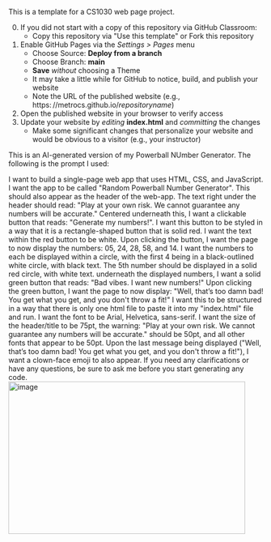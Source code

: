 This is a template for a CS1030 web page project.

0. If you did not start with a copy of this repository via GitHub Classroom:
   * Copy this repository via "Use this template" or Fork this repository
1. Enable GitHub Pages via the _Settings > Pages_ menu
   * Choose Source: **Deploy from a branch**
   * Choose Branch: **main**
   * **Save** _without_ choosing a Theme
   * It may take a little while for GitHub to notice, build, and publish your website 
   * Note the URL of the published website (e.g., https:&ThinSpace;//metrocs.github.io/_repositoryname_)
2. Open the published website in your browser to verify access
3. Update your website by _editing_ **index.html** and _committing_ the changes
   * Make some significant changes that personalize your website and would be obvious to a visitor (e.g., your instructor)
  


This is an AI-generated version of my Powerball NUmber Generator. The following is the prompt I used:

I want to build a single-page web app that uses HTML, CSS, and JavaScript. I want the app to be called "Random Powerball Number Generator". This should also appear as the header of the web-app. The text right under the header should read: "Play at your own risk. We cannot guarantee any numbers will be accurate." Centered underneath this, I want a clickable button that reads: "Generate my numbers!". I want this button to be styled in a way that it is a rectangle-shaped button that is solid red. I want the text within the red button to be white. Upon clicking the button, I want the page to now display the numbers: 05, 24, 28, 58, and 14. I want the numbers to each be displayed within a circle, with the first 4 being in a black-outlined white circle, with black text. The 5th number should be displayed in a solid red circle, with white text. underneath the displayed numbers, I want a solid green button that reads: "Bad vibes. I want new numbers!" Upon clicking the green button, I want the page to now display: "Well, that’s too damn bad! You get what you get, and you don't throw a fit!" I want this to be structured in a way that there is only one html file to paste it into my "index.html" file and run. I want the font to be Arial, Helvetica, sans-serif. I want the size of the header/title to be 75pt, the warning: "Play at your own risk. We cannot guarantee any numbers will be accurate." should be 50pt, and all other fonts that appear to be 50pt. Upon the last message being displayed ("Well, that’s too damn bad! You get what you get, and you don't throw a fit!"), I want a clown-face emoji to also appear. If you need any clarifications or have any questions, be sure to ask me before you start generating any code.<img width="468" height="301" alt="image" src="https://github.com/user-attachments/assets/ad294824-9526-4c4b-9598-b91cf6b598e3" />
